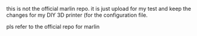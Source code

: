 this is not the official marlin repo. it is just upload for my test and keep the changes for my DIY 3D printer (for the configuration file.

pls refer to the official repo for marlin
